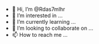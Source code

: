 - 👋 Hi, I’m @Rdas7mlhr
- 👀 I’m interested in ...
- 🌱 I’m currently learning ...
- 💞️ I’m looking to collaborate on ...
- 📫 How to reach me ...

<!---
Rdas7mlhr/Rdas7mlhr is a ✨ special ✨ repository because its `README.md` (this file) appears on your GitHub profile.
You can click the Preview link to take a look at your changes.
--->
